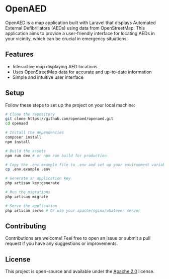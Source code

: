 # OpenAED

OpenAED is a map application built with Laravel that displays Automated External Defibrillators (AEDs) using data from OpenStreetMap. This application aims to provide a user-friendly interface for locating AEDs in your vicinity, which can be crucial in emergency situations.

## Features

-   Interactive map displaying AED locations
-   Uses OpenStreetMap data for accurate and up-to-date information
-   Simple and intuitive user interface

## Setup

Follow these steps to set up the project on your local machine:

```bash
# Clone the repository
git clone https://github.com/openaed/openaed.git
cd openaed

# Install the dependencies
composer install
npm install

# Build the assets
npm run dev # or npm run build for production

# Copy the .env.example file to .env and set up your environment variables
cp .env.example .env

# Generate an application key
php artisan key:generate

# Run the migrations
php artisan migrate

# Serve the application
php artisan serve # Or use your apache/nginx/whatever server
```

## Contributing

Contributions are welcome! Feel free to open an issue or submit a pull request if you have any suggestions or improvements.

## License

This project is open-source and available under the [Apache 2.0](./LICENSE) license.
